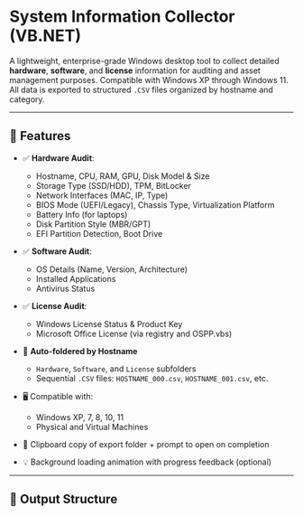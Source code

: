 # System Information Collector (VB.NET)

A lightweight, enterprise-grade Windows desktop tool to collect detailed **hardware**, **software**, and **license** information for auditing and asset management purposes. Compatible with Windows XP through Windows 11. All data is exported to structured `.CSV` files organized by hostname and category.

---

## 🚀 Features

- ✅ **Hardware Audit**:
  - Hostname, CPU, RAM, GPU, Disk Model & Size
  - Storage Type (SSD/HDD), TPM, BitLocker
  - Network Interfaces (MAC, IP, Type)
  - BIOS Mode (UEFI/Legacy), Chassis Type, Virtualization Platform
  - Battery Info (for laptops)
  - Disk Partition Style (MBR/GPT)
  - EFI Partition Detection, Boot Drive

- ✅ **Software Audit**:
  - OS Details (Name, Version, Architecture)
  - Installed Applications
  - Antivirus Status

- ✅ **License Audit**:
  - Windows License Status & Product Key
  - Microsoft Office License (via registry and OSPP.vbs)

- 📂 **Auto-foldered by Hostname**
  - `Hardware`, `Software`, and `License` subfolders
  - Sequential `.CSV` files: `HOSTNAME_000.csv`, `HOSTNAME_001.csv`, etc.

- 🖥️ Compatible with:
  - Windows XP, 7, 8, 10, 11
  - Physical and Virtual Machines

- 📎 Clipboard copy of export folder + prompt to open on completion
- 💡 Background loading animation with progress feedback (optional)

---

## 📁 Output Structure
